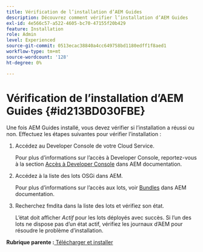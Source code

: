 ```yaml
---
title: Vérification de l’installation d’AEM Guides
description: Découvrez comment vérifier l’installation d’AEM Guides
exl-id: 4e566c57-a522-4605-bc70-47155f20b429
feature: Installation
role: Admin
level: Experienced
source-git-commit: 0513ecac38840a4cc649758bd1180edff1f8aed1
workflow-type: tm+mt
source-wordcount: '128'
ht-degree: 0%

---
```


# Vérification de l’installation d’AEM Guides {#id213BD030FBE}

Une fois AEM Guides installé, vous devez vérifier si l’installation a réussi ou non. Effectuez les étapes suivantes pour vérifier l’installation :

1. Accédez au Developer Console de votre Cloud Service.

   Pour plus d’informations sur l’accès à Developer Console, reportez-vous à la section [Accès à Developer Console](https://experienceleague.adobe.com/docs/experience-manager-learn/cloud-service/debugging/debugging-aem-as-a-cloud-service/developer-console.html?lang=fr) dans AEM documentation.

1. Accédez à la liste des lots OSGi dans AEM.

   Pour plus d’informations sur l’accès aux lots, voir [Bundles](https://experienceleague.adobe.com/docs/experience-manager-learn/cloud-service/debugging/debugging-aem-as-a-cloud-service/developer-console.html?lang=en#bundles) dans AEM documentation.

1. Recherchez fmdita dans la liste des lots et vérifiez son état.

   L’état doit afficher *Actif* pour les lots déployés avec succès. Si l’un des lots ne dispose pas d’un état actif, vérifiez les journaux d’AEM pour résoudre le problème d’installation.


**Rubrique parente :**[ Télécharger et installer](download-install.md)
